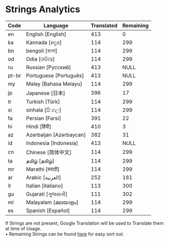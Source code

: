 # Strings Analytics


| Code | Language | Translated | Remaining |
|----|-------|-------|---|
| en | English [English] | 413 | 0 |
| ka | Kannada [ಕನ್ನಡ] | 114 | 299 |
| bn | bengoli [বাংলা] | 114 | 299 |
| od | Odia [ଓଡିଆ] | 114 | 299 |
| ru | Russian [Русский] | 413 | NULL |
| pt-br | Portuguese [Português] | 413 | NULL |
| my | Malay [Bahasa Melayu] | 114 | 299 |
| jp | Japanese [日本] | 396 | 17 |
| tr | Turkish [Türk] | 114 | 299 |
| si | sinhala [සිංහල] | 114 | 299 |
| fa | Persian [Farsi] | 391 | 22 |
| hi | Hindi [हिंदी] | 410 | 3 |
| az | Azerbaijan [Azərbaycan] | 382 | 31 |
| id | Indonesia [Indonesia] | 413 | NULL |
| cn | Chinese [简体中文] | 114 | 299 |
| ta | தமிழ் [தமிழ்] | 114 | 299 |
| mr | Marathi [मराठी] | 114 | 299 |
| ar | Arabic [العربية] | 252 | 161 |
| it | Italian [italiano] | 113 | 300 |
| gu | Gujarati [ગુજરાતી] | 111 | 302 |
| ml | Malayalam [മലയാളം] | 114 | 299 |
| es | Spanish [Español] | 114 | 299 |


If Strings are not present, Google Translation will be used to Translate them at time of Usage.
<br>• Remaining Strings can be found [here](./remaining.csv) for easy sort out.